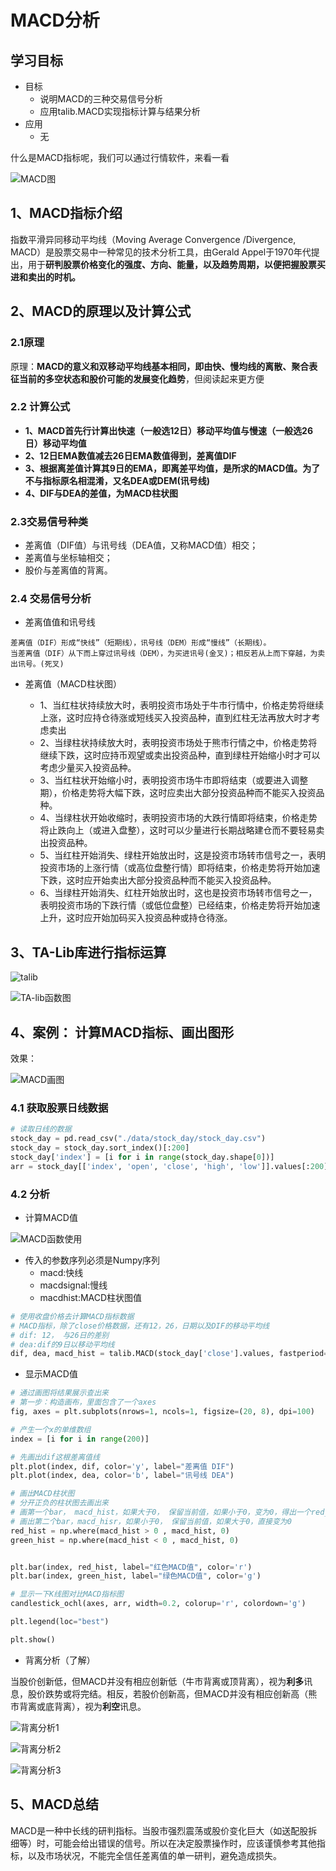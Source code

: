 # MACD分析

## 学习目标

- 目标
  - 说明MACD的三种交易信号分析
  - 应用talib.MACD实现指标计算与结果分析
- 应用
  - 无

什么是MACD指标呢，我们可以通过行情软件，来看一看

![MACD图](/images/MACD图.png)

## 1、MACD指标介绍

指数平滑异同移动平均线（Moving Average Convergence /Divergence, MACD）是股票交易中一种常见的技术分析工具，由Gerald Appel于1970年代提出，用于**研判股票价格变化的强度、方向、能量，以及趋势周期，以便把握股票买进和卖出的时机。**



## 2、MACD的原理以及计算公式

### 2.1原理

原理：**MACD的意义和双移动平均线基本相同，即由快、慢均线的离散、聚合表征当前的多空状态和股价可能的发展变化趋势**，但阅读起来更方便

### 2.2 计算公式

* **1、MACD首先行计算出快速（一般选12日）移动平均值与慢速（一般选26日）移动平均值**
* **2、12日EMA数值减去26日EMA数值得到，差离值DIF** 
* **3、根据离差值计算其9日的EMA，即离差平均值，是所求的MACD值。为了不与指标原名相混淆，又名DEA或DEM(讯号线)**
* **4、DIF与DEA的差值，为MACD柱状图**

### 2.3交易信号种类

* 差离值（DIF值）与讯号线（DEA值，又称MACD值）相交；
* 差离值与坐标轴相交；
* 股价与差离值的背离。

### 2.4 交易信号分析

* 差离值值和讯号线

```
差离值（DIF）形成“快线”（短期线），讯号线（DEM）形成“慢线”（长期线）。
当差离值（DIF）从下而上穿过讯号线（DEM），为买进讯号(金叉)；相反若从上而下穿越，为卖出讯号。(死叉)
```

* 差离值（MACD柱状图）

  * 1、当红柱状持续放大时，表明投资市场处于牛市行情中，价格走势将继续上涨，这时应持仓待涨或短线买入投资品种，直到红柱无法再放大时才考虑卖出
  * 2、当绿柱状持续放大时，表明投资市场处于熊市行情之中，价格走势将继续下跌，这时应持币观望或卖出投资品种，直到绿柱开始缩小时才可以考虑少量买入投资品种。
  * 3、当红柱状开始缩小时，表明投资市场牛市即将结束（或要进入调整期），价格走势将大幅下跌，这时应卖出大部分投资品种而不能买入投资品种。
  * 4、当绿柱状开始收缩时，表明投资市场的大跌行情即将结束，价格走势将止跌向上（或进入盘整），这时可以少量进行长期战略建仓而不要轻易卖出投资品种。
  * 5、当红柱开始消失、绿柱开始放出时，这是投资市场转市信号之一，表明投资市场的上涨行情（或高位盘整行情）即将结束，价格走势将开始加速下跌，这时应开始卖出大部分投资品种而不能买入投资品种。
  * 6、当绿柱开始消失、红柱开始放出时，这也是投资市场转市信号之一，表明投资市场的下跌行情（或低位盘整）已经结束，价格走势将开始加速上升，这时应开始加码买入投资品种或持仓待涨。

## 3、TA-Lib库进行指标运算

![talib](/images/talib.png)

![TA-lib函数图](/images/TA-lib函数图.png)

## 4、案例： 计算MACD指标、画出图形

效果：

![MACD画图](/images/MACD画图.png)

### 4.1 获取股票日线数据

```python
# 读取日线的数据
stock_day = pd.read_csv("./data/stock_day/stock_day.csv")
stock_day = stock_day.sort_index()[:200]
stock_day['index'] = [i for i in range(stock_day.shape[0])]
arr = stock_day[['index', 'open', 'close', 'high', 'low']].values[:200]
```

### 4.2 分析

* 计算MACD值

![MACD函数使用](/images/MACD函数使用.png)

* 传入的参数序列必须是Numpy序列
  * macd:快线
  * macdsignal:慢线
  * macdhist:MACD柱状图值

```python
# 使用收盘价格去计算MACD指标数据
# MACD指标，除了close价格数据，还有12，26，日期以及DIF的移动平均线
# dif: 12， 与26日的差别
# dea:dif的9日以移动平均线
dif, dea, macd_hist = talib.MACD(stock_day['close'].values, fastperiod=12, slowperiod=26, signalperiod=9)
```

* 显示MACD值

```python
# 通过画图将结果展示查出来
# 第一步：构造画布，里面包含了一个axes
fig, axes = plt.subplots(nrows=1, ncols=1, figsize=(20, 8), dpi=100)

# 产生一个x的单维数组
index = [i for i in range(200)]

# 先画出dif这根差离值线
plt.plot(index, dif, color='y', label="差离值 DIF")
plt.plot(index, dea, color='b', label="讯号线 DEA")

# 画出MACD柱状图
# 分开正负的柱状图去画出来
# 画第一个bar， macd_hist，如果大于0， 保留当前值，如果小于0，变为0，得出一个red_hist
# 画出第二个bar，macd_hisr，如果小于0， 保留当前值，如果大于0，直接变为0
red_hist = np.where(macd_hist > 0 , macd_hist, 0)
green_hist = np.where(macd_hist < 0 , macd_hist, 0)


plt.bar(index, red_hist, label="红色MACD值", color='r')
plt.bar(index, green_hist, label="绿色MACD值", color='g')

# 显示一下K线图对比MACD指标图
candlestick_ochl(axes, arr, width=0.2, colorup='r', colordown='g')

plt.legend(loc="best")

plt.show()
```

- 背离分析（了解）

当股价创新低，但MACD并没有相应创新低（牛市背离或顶背离），视为**利多**讯息，股价跌势或将完结。相反，若股价创新高，但MACD并没有相应创新高（熊市背离或底背离），视为**利空**讯息。

![背离分析1](/images/%E8%83%8C%E7%A6%BB%E5%88%86%E6%9E%901.png)

![背离分析2](/images/%E8%83%8C%E7%A6%BB%E5%88%86%E6%9E%902.png)

![背离分析3](/images/背离分析3.png)

## 5、MACD总结

MACD是一种中长线的研判指标。当股市强烈震荡或股价变化巨大（如送配股拆细等）时，可能会给出错误的信号。所以在决定股票操作时，应该谨慎参考其他指标，以及市场状况，不能完全信任差离值的单一研判，避免造成损失。